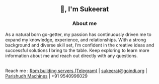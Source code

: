 <h2 align="center">👋, I'm Sukeerat</h2>
<h3 align="center" >About me</h3>

As a natural born go-getter, my passion has continuously driven me to expand my knowledge, experience, and relationships. With a strong background and diverse skill set, I’m confident in the creative ideas and successful solutions I bring to the table. Keep exploring to learn more information about me and reach out directly with any questions.
<br><br>

Reach me :  [Rom building servers (Telegram)](https://t.me/Irongfly)  | sukeerat@goindi.org | [Parishudh Machines](goindi.org) | +91 9540996029
